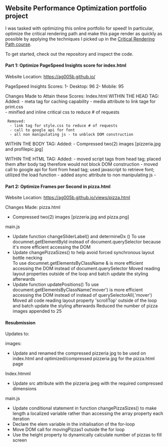 ## Website Performance Optimization portfolio project

I was tasked with optimizing this online portfolio for speed! In particular, optimize the critical rendering path and make this page render as quickly as possible by applying the techniques I picked up in the [Critical Rendering Path course](https://www.udacity.com/course/ud884).



To get started, check out the repository and inspect the code.


#### Part 1: Optimize PageSpeed Insights score for index.html

Website Location: https://ag005b.github.io/

PageSpeed Insights Scores:
1- Desktop: 96
2- Mobile: 95

Changes Made to Attain these Scores:
Index.html
  WITHIN THE HEAD TAG:
     Added:
      - meta tag for caching capability
      - media attribute to link tage for print.css      
      - minified and inline critical css to reduce # of requests
     
     Removed:
      - link tag for style.css to reduce # of requests
      - call to google api for font
      - all non manipulating js - to unblock DOM construction

   WITHIN THE BODY TAG:
     Added:
      - Compressed two(2) images [pizzeria.jpg and profilepic.jpg] 

   WITHIN THE HTML TAG:
     Added:
      - moved script tags from head tag; placed them after body tag therefore would not block DOM construction
      - moved call to google api for font from head tag; used javascript to retrieve font; utilized the load function
      - added async attribute to non manipulating js      - 


#### Part 2: Optimize Frames per Second in pizza.html

Website Location: https://ag005b.github.io/views/pizza.html

Changes Made:
pizza.html
 - Compressed two(2) images [pizzeria.jpg and pizza.png]

main.js
 - Update function changeSliderLabel() and determineDx ()
     To use documnet.getElementById instead of document.querySelector because it's more efficient accessing the DOM
 - Update changePizzaSizes() to help avoid forced synchronous layout bottle necking	  
	 To use documnet.getElementsByClassName & is more efficient accessing the DOM instead of document.querySelector
	 Moved reading layout properties outside of the loop and  batch update the styling afterwards
 - Update function updatePositions()
     To use document.getElementsByClassName('mover') is more efficient accessing the DOM instead of instead of querySelectorAll(.'mover')
     Moved all code reading layout property 'scrollTop'  outside of the loop and batch update the styling afterwards
     Reduced the number of pizza images appended to 25

     
#### Resubmission
 Updates to:
 
 images:
  - Update and renamed the compressed pizzeria jpg to be used on index.html and optimized/compressed pizzeria jpg for the pizza.html page
  
 Index.htmml
  - Update src attribute with the pizzeria jpeg with the required compressed dimensions
  
 main.js
  - Update conditional statement in function changePizzaSizes() to make length a localized variable rather than accessing the array 
    property each iteration
  - Declare the elem variable in the initialisation of the for-loop
  - Move DOM call for movingPizzas1 outside the for loop
  - Use the height property to dynamically calculate number of pizzas to fill screen